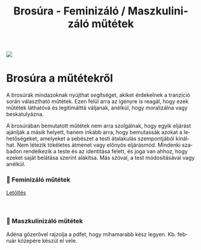 ﻿---
title: "Brosúra - Feminizáló / Maszkulinizáló műtétek"
description: "Brosúra a transz emberek műtéti lehetőségeiről"
lang: hu
---

<div class="header-image"><img src="assets/images/undraw_ideation.svg" /></div>

# Brosúra a műtétekről

A brosúrák mindazoknak nyújthat segítséget, akiket érdekelnek a tranzíció során választható műtétek. Ezen felül arra az igényre is reagál, hogy ezek műtétek láthatóvá és legitimálttá váljanak, anélkül, hogy moralizálna vagy beskatulyázna.

A brosúrában bemutatott műtétek nem arra szolgálnak, hogy egyik eljárást ajánlják a másik helyett, hanem inkább arra, hogy bemutassák azokat a lehetőségeket, amelyeket a sebészet a testi átalakulás szempontjából kínálhat. Nem létezik tökéletes átmenet vagy előnyös eljárásmód. Mindenki szabadon rendelkezik a teste és az identitása felett, és joga van ahhoz, hogy ezeket saját belátása szerint alakítsa. Más szóval, a test módosításával vagy anélkül.


### 👸 Feminizáló műtétek

<div class="buttons">
<a class="center-button" target="_blank" href="https://public.genderutikalauz.hu/feminizalo-mutetek.pdf">Letöltés</a>
</div>

<br />
<br />

### 👨 Maszkulinizáló műtétek
Adéna gőzerővel rajzolja a pdfet, hogy mihamarabb kész legyen. Kb. február közepére készül el vele.

